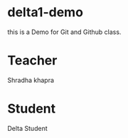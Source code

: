 # delta1-demo
this is a Demo for Git and Github class.

# Teacher
Shradha khapra

# Student

Delta Student
